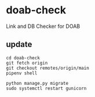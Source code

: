 # doab-check
 Link and DB Checker for DOAB
 
 
 ## update
 
 ```
 cd doab-check
 git fetch origin
 git checkout remotes/origin/main
 pipenv shell

 python manage.py migrate
 sudo systemctl restart gunicorn
 
```